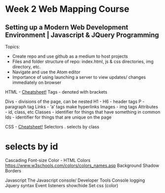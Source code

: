 # Week 2 Web Mapping Course

## Setting up a Modern Web Development Environment | Javascript & JQuery Programming

Topics:
- Create repo and use github as a medium to host projects
- Files and folder structure of repo: index.html, js & css directories, img directory, etc.
- Navigate and use the Atom editor
- Importance of using launching a server to view updates/ changes immediately on browser

HTML - [Cheatsheet!](https://htmlcheatsheet.com/)
Tags - denoted with brackets <div> </div>
Divs - divisions of the page, can be nested
H1 - H6 - header tags
P - paragraph tag
Links - ‘a’ tags make hyperlinks
Images - img tags
Attributes - id, class, etc
Classes - identifier for things that have something in common
Ids - identifier for things that are unique on the page


CSS - [Cheatsheet!](https://htmlcheatsheet.com/css/)
Selectors
. selects by class
# selects by id
Cascading
Font-size
Color - HTML Colors https://www.w3schools.com/colors/colors_names.asp
Background
Shadow
Borders

Javascript
The Javascript console/ Developer Tools
Console logging
Jquery syntax
Event listeners
show/hide
Set css (color)
